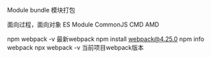 Module bundle 模块打包

面向过程，面向对象
ES Module
CommonJS
CMD
AMD

npm webpack -v 最新webpack
npm install webpack@4.25.0
npm info webpack
npx webpack -v 当前项目webpack版本
